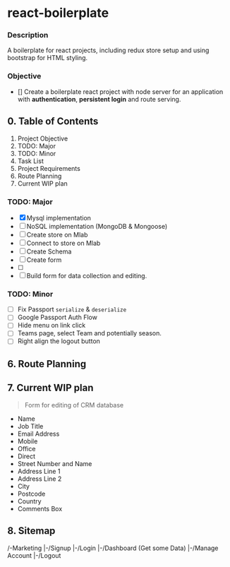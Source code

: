 # react-boilerplate
### Description
A boilerplate for react projects, including redux store setup and using bootstrap for HTML styling.

### Objective
- [] Create a boilerplate react project with node server for an application with **authentication**, **persistent login** and route serving.

## 0. Table of Contents
1. Project Objective
2. TODO: Major
3. TODO: Minor
4. Task List
5. Project Requirements
6. Route Planning
7. Current WIP plan

### TODO: Major
- [x] Mysql implementation
- [ ] NoSQL implementation (MongoDB & Mongoose)
 - [ ] Create store on Mlab
 - [ ] Connect to store on Mlab
 - [ ] Create Schema
- [ ] Create form 
 -[ ] 
- [ ] Build form for data collection and editing.

### TODO: Minor
- [ ] Fix Passport `serialize` & `deserialize`
- [ ] Google Passport Auth Flow
- [ ] Hide menu on link click
- [ ] Teams page, select Team and potentially season.
- [ ] Right align the logout button

## 6. Route Planning

## 7. Current WIP plan
> Form for editing of CRM database
 - Name
 - Job Title
 - Email Address
 - Mobile
 - Office
 - Direct
 - Street Number and Name
 - Address Line 1
 - Address Line 2
 - City
 - Postcode
 - Country
 - Comments Box
 


## 8. Sitemap
/-Marketing
 |-/Signup
 |-/Login
 |-/Dashboard (Get some Data)
 |-/Manage Account
 |-/Logout
 
 
